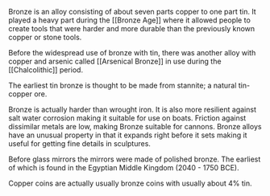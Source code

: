 Bronze is an alloy consisting of about seven parts copper to one part tin. It played a heavy part during the [[Bronze Age]] where it allowed people to create tools that were harder and more durable than the previously known copper or stone tools.

Before the widespread use of bronze with tin, there was another alloy with copper and arsenic called [[Arsenical Bronze]] in use during the [[Chalcolithic]] period. 

The earliest tin bronze is thought to be made from stannite; a natural tin-copper ore.

Bronze is actually harder than wrought iron. It is also more resilient against salt water corrosion making it suitable for use on boats. Friction against dissimilar metals are low, making Bronze suitable for cannons. Bronze alloys have an unusual property in that it expands right before it sets making it useful for getting fine details in sculptures.

Before glass mirrors the mirrors were made of polished bronze. The earliest of which is found in the Egyptian Middle Kingdom (2040 - 1750 BCE).

Copper coins are actually usually bronze coins with usually about 4% tin.